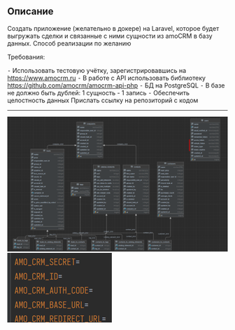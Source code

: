 ## Описание

Создать приложение (желательно в докере) на Laravel, которое будет выгружать сделки и связанные с ними сущности из amoCRM в базу данных. Способ реализации по желанию

Требования:

⁃ Использовать тестовую учётку, зарегистрировавшись на https://www.amocrm.ru
⁃ В работе с API использовать библиотеку https://github.com/amocrm/amocrm-api-php
⁃ БД на PostgreSQL
⁃ В базе не должно быть дублей: 1 сущность - 1 запись
⁃ Обеспечить целостность данных
Прислать ссылку на репозиторий с кодом

---
![leads-and-linked-entities](/repo-images/amocrm-entities.png)
![env-file-structure](/repo-images/env-file-structure.png)

